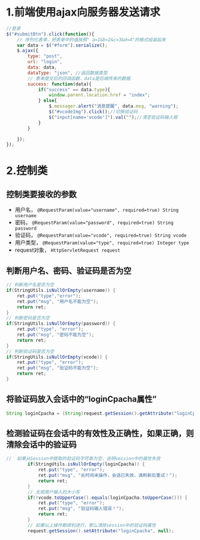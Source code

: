 # 1.前端使用ajax向服务器发送请求



```javascript
//登录
$("#submitBtn").click(function(){
    // 序列化表单，把表单中的值按照" a=1&b=2&c=3&d=4"的格式组装起来
    var data = $("#form").serialize();
    $.ajax({
        type: "post",
        url: "login",
        data: data, 
        dataType: "json", //返回数据类型
        // 表单提交后的回调函数，data是后端传来的数据
        success: function(data){
            if("success" == data.type){
                window.parent.location.href = "index";
            } else{
                $.messager.alert("消息提醒", data.msg, "warning");
                $("#vcodeImg").click();//切换验证码
                $("input[name='vcode']").val("");//清空验证码输入框
            } 
        }

    });
});
```



# 2.控制类

## 控制类要接收的参数

* 用户名， `@RequestParam(value="username", required=true) String username`
* 密码， `@RequestParam(value="password", required=true) String password`
* 验证码， `@RequestParam(value="vcode", required=true) String vcode`
* 用户类型， `@RequestParam(value="type", required=true) Integer type`
* request对象， `HttpServletRequest request`

## 判断用户名、密码、验证码是否为空

```java
// 判断用户名是否为空
if(StringUtils.isNullOrEmpty(username)) {
    ret.put("type","error");
    ret.put("msg", "用户名不能为空");
    return ret;
}
// 判断密码是否为空
if(StringUtils.isNullOrEmpty(password)) {
    ret.put("type", "error");
    ret.put("msg", "密码不能为空");
    return ret;
}
// 判断验证码是否为空
if(StringUtils.isNullOrEmpty(vcode)) {
    ret.put("type", "error");
    ret.put("msg", "验证码不能为空");
    return ret;
}
```

## 将验证码放入会话中的“loginCpacha属性”

```java
String loginCpacha = (String)request.getSession().getAttribute("loginCpacha");
```

## 检测验证码在会话中的有效性及正确性，如果正确，则清除会话中的验证码

```java
//  如果从Session中提取的验证码字符串为空，说明session中的属性失效
		if(StringUtils.isNullOrEmpty(loginCpacha)) {
			ret.put("type", "error");
			ret.put("msg", "长时间未操作，会话已失效，请刷新后重试！");
			return ret;
		}
		// 无视用户输入的大小写
		if(!vcode.toUpperCase().equals(loginCpacha.toUpperCase())) {
			ret.put("type", "error");
			ret.put("msg", "验证码输入错误！");
			return ret;
		}
		// 如果以上操作都顺利进行，那么清除session中的验证码属性
		request.getSession().setAttribute("loginCpacha", null);
```



